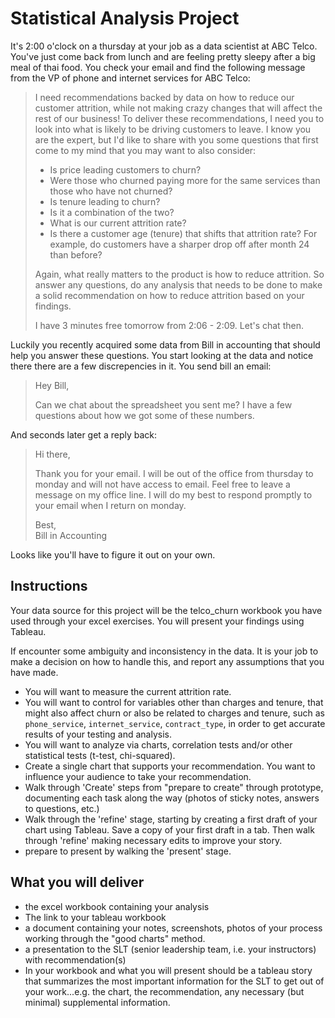 # Statistical Analysis Project

It's 2:00 o'clock on a thursday at your job as a data scientist at ABC Telco.
You've just come back from lunch and are feeling pretty sleepy after a big meal
of thai food. You check your email and find the following message from the VP of
phone and internet services for ABC Telco:

> I need recommendations backed by data on how to reduce our customer attrition, 
> while not making crazy changes that will affect the rest of our business!
> To deliver these recommendations, I need you to look into what is likely to be 
> driving customers to leave. I know you are the expert, but I'd like to share with
> you some questions that first come to my mind that you may want to also consider:
>
> - Is price leading customers to churn?
> - Were those who churned paying more for the same services than those who have
>   not churned?
> - Is tenure leading to churn?
> - Is it a combination of the two?
> - What is our current attrition rate?
> - Is there a customer age (tenure) that shifts that attrition rate? For
>   example, do customers have a sharper drop off after month 24 than before?
>
> Again, what really matters to the product is how to reduce attrition. So answer
> any questions, do any analysis that needs to be done to make a solid
> recommendation on how to reduce attrition based on your findings.
>
> I have 3 minutes free tomorrow from 2:06 - 2:09. Let's chat then.

Luckily you recently acquired some data from Bill in accounting that should help
you answer these questions. You start looking at the data and notice there there
are a few discrepencies in it. You send bill an email:

> Hey Bill,
>
> Can we chat about the spreadsheet you sent me? I have a few questions about
> how we got some of these numbers.

And seconds later get a reply back:

> Hi there,
>
> Thank you for your email. I will be out of the office from thursday to monday
> and will not have access to email. Feel free to leave a message on my office
> line. I will do my best to respond promptly to your email when I return on
> monday.
>
> Best,<br />
> Bill in Accounting

Looks like you'll have to figure it out on your own.

## Instructions

Your data source for this project will be the telco_churn workbook you have used through your excel exercises. You will present your findings using Tableau.

If encounter some ambiguity and inconsistency in the data. It is your job to make a decision on how to handle this, and report any assumptions that you have made.

- You will want to measure the current attrition rate.  
- You will want to control for variables other than charges and tenure, that might also affect churn or also be related to charges and tenure, such as `phone_service`, `internet_service`, `contract_type`, in order to get accurate results of your testing and analysis.  
- You will want to analyze via charts, correlation tests and/or other statistical tests (t-test, chi-squared).  
- Create a single chart that supports your recommendation. You want to influence your audience to take your recommendation.   
- Walk through 'Create' steps from "prepare to create" through prototype, documenting each task along the way (photos of sticky notes, answers to questions, etc.)
- Walk through the 'refine' stage, starting by creating a first draft of your chart using Tableau. Save a copy of your first draft in a tab.  Then walk through 'refine' making necessary edits to improve your story.  
- prepare to present by walking the 'present' stage. 


## What you will deliver

- the excel workbook containing your analysis  
- The link to your tableau workbook
- a document containing your notes, screenshots, photos of your process working through the "good charts" method. 
- a presentation to the SLT (senior leadership team, i.e. your instructors) with recommendation(s)
- In your workbook and what you will present should be a tableau story that summarizes the most important information for the SLT to get out of your work...e.g. the chart, the recommendation, any necessary (but minimal) supplemental information. 
